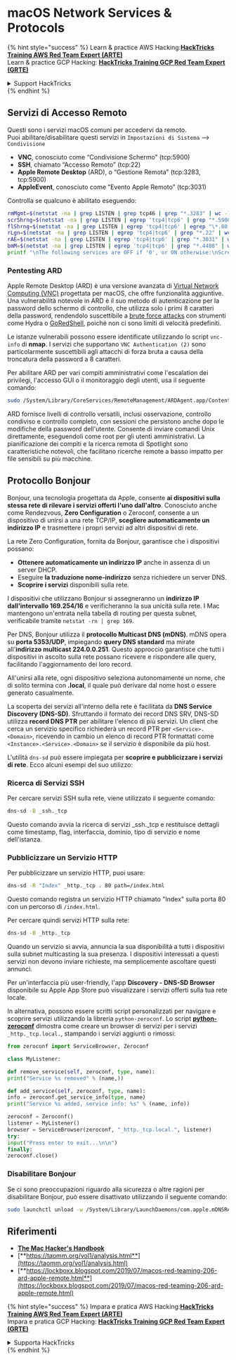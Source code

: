 # macOS Network Services & Protocols

{% hint style="success" %}
Learn & practice AWS Hacking:<img src="/.gitbook/assets/arte.png" alt="" data-size="line">[**HackTricks Training AWS Red Team Expert (ARTE)**](https://training.hacktricks.xyz/courses/arte)<img src="/.gitbook/assets/arte.png" alt="" data-size="line">\
Learn & practice GCP Hacking: <img src="/.gitbook/assets/grte.png" alt="" data-size="line">[**HackTricks Training GCP Red Team Expert (GRTE)**<img src="/.gitbook/assets/grte.png" alt="" data-size="line">](https://training.hacktricks.xyz/courses/grte)

<details>

<summary>Support HackTricks</summary>

* Check the [**subscription plans**](https://github.com/sponsors/carlospolop)!
* **Join the** 💬 [**Discord group**](https://discord.gg/hRep4RUj7f) or the [**telegram group**](https://t.me/peass) or **follow** us on **Twitter** 🐦 [**@hacktricks\_live**](https://twitter.com/hacktricks\_live)**.**
* **Share hacking tricks by submitting PRs to the** [**HackTricks**](https://github.com/carlospolop/hacktricks) and [**HackTricks Cloud**](https://github.com/carlospolop/hacktricks-cloud) github repos.

</details>
{% endhint %}

## Servizi di Accesso Remoto

Questi sono i servizi macOS comuni per accedervi da remoto.\
Puoi abilitare/disabilitare questi servizi in `Impostazioni di Sistema` --> `Condivisione`

* **VNC**, conosciuto come “Condivisione Schermo” (tcp:5900)
* **SSH**, chiamato “Accesso Remoto” (tcp:22)
* **Apple Remote Desktop** (ARD), o “Gestione Remota” (tcp:3283, tcp:5900)
* **AppleEvent**, conosciuto come “Evento Apple Remoto” (tcp:3031)

Controlla se qualcuno è abilitato eseguendo:
```bash
rmMgmt=$(netstat -na | grep LISTEN | grep tcp46 | grep "*.3283" | wc -l);
scrShrng=$(netstat -na | grep LISTEN | egrep 'tcp4|tcp6' | grep "*.5900" | wc -l);
flShrng=$(netstat -na | grep LISTEN | egrep 'tcp4|tcp6' | egrep "\*.88|\*.445|\*.548" | wc -l);
rLgn=$(netstat -na | grep LISTEN | egrep 'tcp4|tcp6' | grep "*.22" | wc -l);
rAE=$(netstat -na | grep LISTEN | egrep 'tcp4|tcp6' | grep "*.3031" | wc -l);
bmM=$(netstat -na | grep LISTEN | egrep 'tcp4|tcp6' | grep "*.4488" | wc -l);
printf "\nThe following services are OFF if '0', or ON otherwise:\nScreen Sharing: %s\nFile Sharing: %s\nRemote Login: %s\nRemote Mgmt: %s\nRemote Apple Events: %s\nBack to My Mac: %s\n\n" "$scrShrng" "$flShrng" "$rLgn" "$rmMgmt" "$rAE" "$bmM";
```
### Pentesting ARD

Apple Remote Desktop (ARD) è una versione avanzata di [Virtual Network Computing (VNC)](https://en.wikipedia.org/wiki/Virtual_Network_Computing) progettata per macOS, che offre funzionalità aggiuntive. Una vulnerabilità notevole in ARD è il suo metodo di autenticazione per la password dello schermo di controllo, che utilizza solo i primi 8 caratteri della password, rendendolo suscettibile a [brute force attacks](https://thudinh.blogspot.com/2017/09/brute-forcing-passwords-with-thc-hydra.html) con strumenti come Hydra o [GoRedShell](https://github.com/ahhh/GoRedShell/), poiché non ci sono limiti di velocità predefiniti.

Le istanze vulnerabili possono essere identificate utilizzando lo script `vnc-info` di **nmap**. I servizi che supportano `VNC Authentication (2)` sono particolarmente suscettibili agli attacchi di forza bruta a causa della troncatura della password a 8 caratteri.

Per abilitare ARD per vari compiti amministrativi come l'escalation dei privilegi, l'accesso GUI o il monitoraggio degli utenti, usa il seguente comando:
```bash
sudo /System/Library/CoreServices/RemoteManagement/ARDAgent.app/Contents/Resources/kickstart -activate -configure -allowAccessFor -allUsers -privs -all -clientopts -setmenuextra -menuextra yes
```
ARD fornisce livelli di controllo versatili, inclusi osservazione, controllo condiviso e controllo completo, con sessioni che persistono anche dopo le modifiche della password dell'utente. Consente di inviare comandi Unix direttamente, eseguendoli come root per gli utenti amministrativi. La pianificazione dei compiti e la ricerca remota di Spotlight sono caratteristiche notevoli, che facilitano ricerche remote a basso impatto per file sensibili su più macchine.

## Protocollo Bonjour

Bonjour, una tecnologia progettata da Apple, consente **ai dispositivi sulla stessa rete di rilevare i servizi offerti l'uno dall'altro**. Conosciuto anche come Rendezvous, **Zero Configuration** o Zeroconf, consente a un dispositivo di unirsi a una rete TCP/IP, **scegliere automaticamente un indirizzo IP** e trasmettere i propri servizi ad altri dispositivi di rete.

La rete Zero Configuration, fornita da Bonjour, garantisce che i dispositivi possano:
* **Ottenere automaticamente un indirizzo IP** anche in assenza di un server DHCP.
* Eseguire **la traduzione nome-indirizzo** senza richiedere un server DNS.
* **Scoprire i servizi** disponibili sulla rete.

I dispositivi che utilizzano Bonjour si assegneranno un **indirizzo IP dall'intervallo 169.254/16** e verificheranno la sua unicità sulla rete. I Mac mantengono un'entrata nella tabella di routing per questa subnet, verificabile tramite `netstat -rn | grep 169`.

Per DNS, Bonjour utilizza il **protocollo Multicast DNS (mDNS)**. mDNS opera su **porta 5353/UDP**, impiegando **query DNS standard** ma mirate all'**indirizzo multicast 224.0.0.251**. Questo approccio garantisce che tutti i dispositivi in ascolto sulla rete possano ricevere e rispondere alle query, facilitando l'aggiornamento dei loro record.

All'unirsi alla rete, ogni dispositivo seleziona autonomamente un nome, che di solito termina con **.local**, il quale può derivare dal nome host o essere generato casualmente.

La scoperta dei servizi all'interno della rete è facilitata da **DNS Service Discovery (DNS-SD)**. Sfruttando il formato dei record DNS SRV, DNS-SD utilizza **record DNS PTR** per abilitare l'elenco di più servizi. Un client che cerca un servizio specifico richiederà un record PTR per `<Service>.<Domain>`, ricevendo in cambio un elenco di record PTR formattati come `<Instance>.<Service>.<Domain>` se il servizio è disponibile da più host.

L'utilità `dns-sd` può essere impiegata per **scoprire e pubblicizzare i servizi di rete**. Ecco alcuni esempi del suo utilizzo:

### Ricerca di Servizi SSH

Per cercare servizi SSH sulla rete, viene utilizzato il seguente comando:
```bash
dns-sd -B _ssh._tcp
```
Questo comando avvia la ricerca di servizi _ssh._tcp e restituisce dettagli come timestamp, flag, interfaccia, dominio, tipo di servizio e nome dell'istanza.

### Pubblicizzare un Servizio HTTP

Per pubblicizzare un servizio HTTP, puoi usare:
```bash
dns-sd -R "Index" _http._tcp . 80 path=/index.html
```
Questo comando registra un servizio HTTP chiamato "Index" sulla porta 80 con un percorso di `/index.html`.

Per cercare quindi servizi HTTP sulla rete:
```bash
dns-sd -B _http._tcp
```
Quando un servizio si avvia, annuncia la sua disponibilità a tutti i dispositivi sulla subnet multicasting la sua presenza. I dispositivi interessati a questi servizi non devono inviare richieste, ma semplicemente ascoltare questi annunci.

Per un'interfaccia più user-friendly, l'app **Discovery - DNS-SD Browser** disponibile su Apple App Store può visualizzare i servizi offerti sulla tua rete locale.

In alternativa, possono essere scritti script personalizzati per navigare e scoprire servizi utilizzando la libreria `python-zeroconf`. Lo script [**python-zeroconf**](https://github.com/jstasiak/python-zeroconf) dimostra come creare un browser di servizi per i servizi `_http._tcp.local.`, stampando i servizi aggiunti o rimossi:
```python
from zeroconf import ServiceBrowser, Zeroconf

class MyListener:

def remove_service(self, zeroconf, type, name):
print("Service %s removed" % (name,))

def add_service(self, zeroconf, type, name):
info = zeroconf.get_service_info(type, name)
print("Service %s added, service info: %s" % (name, info))

zeroconf = Zeroconf()
listener = MyListener()
browser = ServiceBrowser(zeroconf, "_http._tcp.local.", listener)
try:
input("Press enter to exit...\n\n")
finally:
zeroconf.close()
```
### Disabilitare Bonjour
Se ci sono preoccupazioni riguardo alla sicurezza o altre ragioni per disabilitare Bonjour, può essere disattivato utilizzando il seguente comando:
```bash
sudo launchctl unload -w /System/Library/LaunchDaemons/com.apple.mDNSResponder.plist
```
## Riferimenti

* [**The Mac Hacker's Handbook**](https://www.amazon.com/-/es/Charlie-Miller-ebook-dp-B004U7MUMU/dp/B004U7MUMU/ref=mt\_other?\_encoding=UTF8\&me=\&qid=)
* [**https://taomm.org/vol1/analysis.html**](https://taomm.org/vol1/analysis.html)
* [**https://lockboxx.blogspot.com/2019/07/macos-red-teaming-206-ard-apple-remote.html**](https://lockboxx.blogspot.com/2019/07/macos-red-teaming-206-ard-apple-remote.html)

{% hint style="success" %}
Impara e pratica AWS Hacking:<img src="/.gitbook/assets/arte.png" alt="" data-size="line">[**HackTricks Training AWS Red Team Expert (ARTE)**](https://training.hacktricks.xyz/courses/arte)<img src="/.gitbook/assets/arte.png" alt="" data-size="line">\
Impara e pratica GCP Hacking: <img src="/.gitbook/assets/grte.png" alt="" data-size="line">[**HackTricks Training GCP Red Team Expert (GRTE)**<img src="/.gitbook/assets/grte.png" alt="" data-size="line">](https://training.hacktricks.xyz/courses/grte)

<details>

<summary>Supporta HackTricks</summary>

* Controlla i [**piani di abbonamento**](https://github.com/sponsors/carlospolop)!
* **Unisciti al** 💬 [**gruppo Discord**](https://discord.gg/hRep4RUj7f) o al [**gruppo telegram**](https://t.me/peass) o **seguici** su **Twitter** 🐦 [**@hacktricks\_live**](https://twitter.com/hacktricks\_live)**.**
* **Condividi trucchi di hacking inviando PR ai** [**HackTricks**](https://github.com/carlospolop/hacktricks) e [**HackTricks Cloud**](https://github.com/carlospolop/hacktricks-cloud) repos di github.

</details>
{% endhint %}
